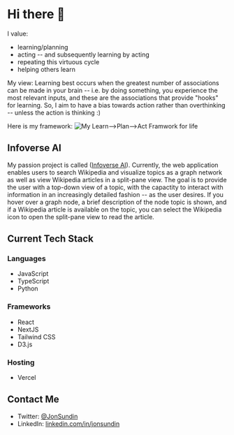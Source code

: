 # Hi there 👋

I value:
- learning/planning
- acting -- and subsequently learning by acting
- repeating this virtuous cycle
- helping others learn

My view: Learning best occurs when the greatest number of associations can be made in your brain -- i.e. by doing something, you experience the most relevant inputs, and these are the associations that provide "hooks" for learning. So, I aim to have a bias towards action rather than overthinking -- unless the action is thinking :)

Here is my framework:
![My Learn-->Plan-->Act Framwork for life](earn-plan-act-cycle.png)

## Infoverse AI

My passion project is called ([Infoverse AI](https://infoverse.ai)). Currently, the web application enables users to search Wikipedia and visualize topics as a graph network as well as view Wikipedia articles in a split-pane view. The goal is to provide the user with a top-down view of a topic, with the capactity to interact with information in an increasingly detailed fashion -- as the user desires. If you hover over a graph node, a brief description of the node topic is shown, and if a Wikipedia article is available on the topic, you can select the Wikipedia icon to open the split-pane view to read the article.

## Current Tech Stack

### Languages

- JavaScript
- TypeScript
- Python

### Frameworks

- React
- NextJS
- Tailwind CSS
- D3.js

### Hosting

- Vercel

## Contact Me

- Twitter: [@JonSundin](https://twitter.com/JonSundin)
- LinkedIn: [linkedin.com/in/jonsundin](https://www.linkedin.com/in/jonsundin/)

